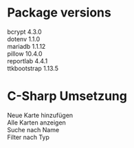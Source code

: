 # Package versions
bcrypt 4.3.0\
dotenv 1.1.0\
mariadb 1.1.12\
pillow 10.4.0\
reportlab 4.4.1\
ttkbootstrap 1.13.5

# C-Sharp Umsetzung
Neue Karte hinzufügen\
Alle Karten anzeigen\
Suche nach Name\
Filter nach Typ
